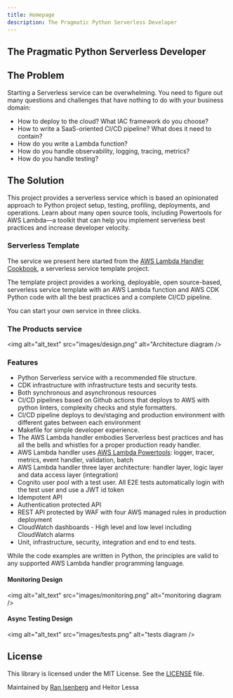 ```yaml
---
title: Homepage
description: The Pragmatic Python Serverless Developer
---
```

## **The Pragmatic Python Serverless Developer**

## **The Problem**

Starting a Serverless service can be overwhelming. You need to figure out many questions and challenges that have nothing to do with your business domain:

- How to deploy to the cloud? What IAC framework do you choose?
- How to write a SaaS-oriented CI/CD pipeline? What does it need to contain?
- How do you write a Lambda function?
- How do you handle observability, logging, tracing, metrics?
- How do you handle testing?

## **The Solution**

This project provides a serverless service which is based an opinionated approach to Python project setup, testing, profiling, deployments, and operations.
Learn about many open source tools, including Powertools for AWS Lambda—a toolkit that can help you implement serverless best practices and increase developer velocity.

### **Serverless Template**

The service we present here started from the [AWS Lambda Handler Cookbook](https://github.com/ran-isenberg/aws-lambda-handler-cookbook), a serverless service template project.

The template project provides a working, deployable, open source-based, serverless service template with an AWS Lambda function and AWS CDK Python code with all the best practices and a complete CI/CD pipeline.

You can start your own service in three clicks.

### The Products service

<img alt="alt_text" src="images/design.png" alt="Architecture diagram />

### **Features**

- Python Serverless service with a recommended file structure.
- CDK infrastructure with infrastructure tests and security tests.
- Both synchronous and asynchronous resources
- CI/CD pipelines based on Github actions that deploys to AWS with python linters, complexity checks and style formatters.
- CI/CD pipeline deploys to dev/staging and production environment with different gates between each environment
- Makefile for simple developer experience.
- The AWS Lambda handler embodies Serverless best practices and has all the bells and whistles for a proper production ready handler.
- AWS Lambda handler uses [AWS Lambda Powertools](https://docs.powertools.aws.dev/lambda-python/): logger, tracer, metrics, event handler, validation, batch
- AWS Lambda handler three layer architecture: handler layer, logic layer and data access layer (integration)
- Cognito user pool with a test user. All E2E tests automatically login with the test user and use a JWT id token
- Idempotent API
- Authentication protected API
- REST API protected by WAF with four AWS managed rules in production deployment
- CloudWatch dashboards - High level and low level including CloudWatch alarms
- Unit, infrastructure, security, integration and end to end tests.

While the code examples are written in Python, the principles are valid to any supported AWS Lambda handler programming language.

#### **Monitoring Design**

<img alt="alt_text" src="images/monitoring.png" alt="monitoring diagram />

#### **Async Testing Design**

<img alt="alt_text" src="images/tests.png" alt="tests diagram />

## **License**

This library is licensed under the MIT License. See the [LICENSE](https://github.com/ran-isenberg/serverless-python-demo/blob/main/LICENSE) file.

Maintained by [Ran Isenberg](https://www.ranthebuilder.cloud/) and Heitor Lessa
